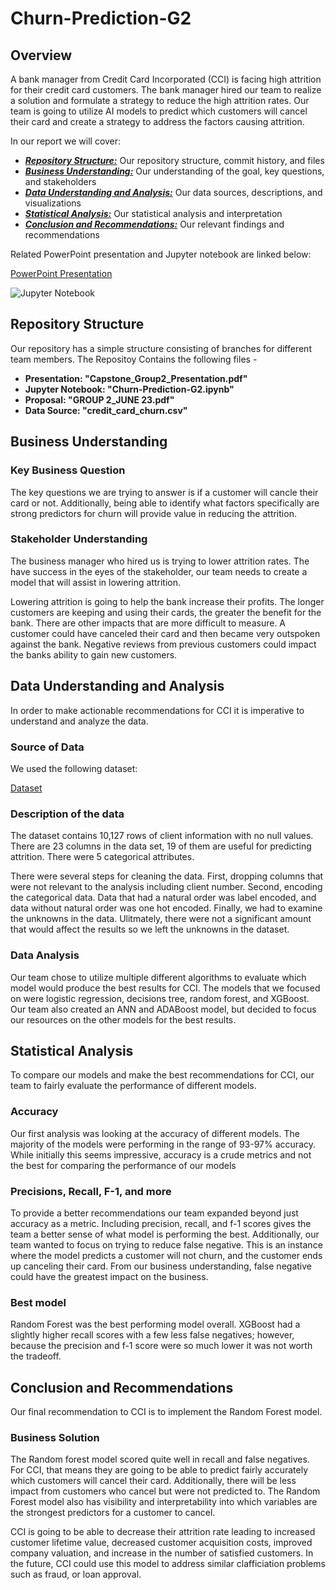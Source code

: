 # Churn-Prediction-G2

## Overview


A bank manager from Credit Card Incorporated (CCI) is facing high attrition for their credit card customers. The bank manager hired our team to realize a solution and formulate a strategy to reduce the high attrition rates. Our team is going to utilize AI models to predict which customers will cancel their card and create a strategy to address the factors causing attrition.

In our report we will cover:

* [***Repository Structure:***](#repository-structure) Our repository structure, commit history, and files
* [***Business Understanding:***](#business-understanding) Our understanding of the goal, key questions, and stakeholders
* [***Data Understanding and Analysis:***](#data-understanding-and-analysis) Our data sources, descriptions, and visualizations
* [***Statistical Analysis:***](#statistical-analysis) Our statistical analysis and interpretation
* [***Conclusion and Recommendations:***](#conclusions-and-recommendations) Our relevant findings and recommendations

Related PowerPoint presentation and Jupyter notebook are linked below:

[PowerPoint Presentation](Capstone_Group2_Presentation.pdf)

![Jupyter Notebook](https://github.com/PaolaMalagon/Churn-Prediction-G2/blob/main/Churn-Prediction-G2.ipynb)

## Repository Structure

Our repository has a simple structure consisting of branches for different team members. The Repositoy Contains the following files -

* **Presentation: "Capstone_Group2_Presentation.pdf"**
* **Jupyter Notebook: "Churn-Prediction-G2.ipynb"**
* **Proposal: "GROUP 2_JUNE 23.pdf"**
* **Data Source: "credit_card_churn.csv"**

## Business Understanding

### Key Business Question

The key questions we are trying to answer is if a customer will cancle their card or not. Additionally, being able to identify what factors specifically are strong predictors for churn will provide value in reducing the attrition. 

### Stakeholder Understanding

The business manager who hired us is trying to lower attrition rates. The have success in the eyes of the stakeholder, our team needs to create a model that will assist in lowering attrition.

Lowering attrition is going to help the bank increase their profits. The longer customers are keeping and using their cards, the greater the benefit for the bank. There are other impacts that are more difficult to measure. A customer could have canceled their card and then became very outspoken against the bank. Negative reviews from previous customers could impact the banks ability to gain new customers. 

## Data Understanding and Analysis

In order to make actionable recommendations for CCI it is imperative to understand and analyze the data.

### Source of Data

We used the following dataset:

[Dataset](credit_card_churn.csv)

### Description of the data

The dataset contains 10,127 rows of client information with no null values. There are 23 columns in the data set, 19 of them are useful for predicting attrition. There were 5 categorical attributes. 

There were several steps for cleaning the data. First, dropping columns that were not relevant to the analysis including client number. Second, encoding the categorical data. Data that had a natural order was label encoded, and data without natural order was one hot encoded. Finally, we had to examine the unknowns in the data. Ulitmately, there were not a significant amount that would affect the results so we left the unknowns in the dataset. 

### Data Analysis

Our team chose to utilize multiple different algorithms to evaluate which model would produce the best results for CCI. The models that we focused on were logistic regression, decisions tree, random forest, and XGBoost. Our team also created an ANN and ADABoost model, but decided to focus our resources on the other models for the best results. 

## Statistical Analysis

To compare our models and make the best recommendations for CCI, our team to fairly evaluate the performance of different models.

### Accuracy

Our first analysis was looking at the accuracy of different models. The majority of the models were performing in the range of 93-97% accuracy. While initially this seems impressive, accuracy is a crude metrics and not the best for comparing the performance of our models

### Precisions, Recall, F-1, and more

To provide a better recommendations our team expanded beyond just accuracy as a metric. Including precision, recall, and f-1 scores gives the team a better sense of what model is performing the best. Additionally, our team wanted to focus on trying to reduce false negative. This is an instance where the model predicts a customer will not churn, and the customer ends up canceling their card. From our business understanding, false negative could have the greatest impact on the business. 

### Best model

Random Forest was the best performing model overall. XGBoost had a slightly higher recall scores with a few less false negatives; however, because the precision and f-1 score were so much lower it was not worth the tradeoff. 

## Conclusion and Recommendations

Our final recommendation to CCI is to implement the Random Forest model.

### Business Solution

The Random forest model scored quite well in recall and false negatives. For CCI, that means they are going to be able to predict fairly accurately which customers will cancel their card. Additionally, there will be less impact from customers who cancel but were not predicted to. The Random Forest model also has visibility and interpretability into which variables are the strongest predictors for a customer to cancel. 

CCI is going to be able to decrease their attrition rate leading to increased customer lifetime value, decreased customer acquisition costs, improved company valuation, and increase in the number of satisfied customers. In the future, CCI could use this model to address similar clafficiation problems such as fraud, or loan approval. 